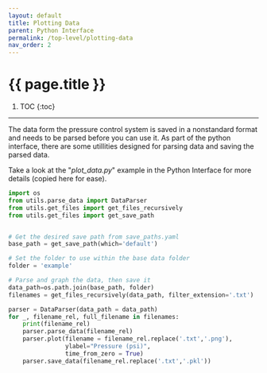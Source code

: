 ```yaml
---
layout: default
title: Plotting Data
parent: Python Interface
permalink: /top-level/plotting-data
nav_order: 2
---
```


# {{ page.title }}

1. TOC
{:toc}

---

The data form the pressure control system is saved in a nonstandard format and needs to be parsed before you can use it. As part of the python interface, there are some utillities designed for parsing data and saving the parsed data.

Take a look at the "_plot_data.py_" example in the Python Interface for more details (copied here for ease).

```python
import os
from utils.parse_data import DataParser
from utils.get_files import get_files_recursively
from utils.get_files import get_save_path


# Get the desired save path from save_paths.yaml
base_path = get_save_path(which='default')

# Set the folder to use within the base data folder
folder = 'example'

# Parse and graph the data, then save it
data_path=os.path.join(base_path, folder)
filenames = get_files_recursively(data_path, filter_extension='.txt')

parser = DataParser(data_path = data_path)
for _, filename_rel, full_filename in filenames:
    print(filename_rel)
    parser.parse_data(filename_rel)
    parser.plot(filename = filename_rel.replace('.txt','.png'),
                ylabel="Pressure (psi)",
                time_from_zero = True)
    parser.save_data(filename_rel.replace('.txt','.pkl'))
```